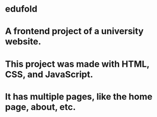 # edufold
# A frontend project of a university website.
# This project was made with HTML, CSS, and JavaScript.
# It has multiple pages, like the home page, about, etc.
